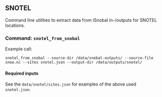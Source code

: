 ## SNOTEL

Command line utilities to extract data from iSnobal in-/outputs for SNOTEL
locations.

### Command: `snotel_from_snobal`

Example call:

```shell
snotel_from_snobal --source-dir /data/snobal-outputs/ --source-file snow.nc --sites snotel.json --output-dir /data/outputs/snotel/
```

#### Required inputs

See the `data/snotel/sites.json` for examples of the above used `snotel.json`.
